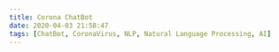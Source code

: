 ```yaml
---
title: Corona ChatBot
date: 2020-04-03 21:58:47
tags: [ChatBot, CoronaVirus, NLP, Natural Language Processing, AI]
---
```

